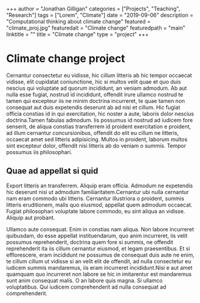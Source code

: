 +++
author = "Jonathan Gilligan"
categories = ["Projects", "Teaching", "Research"]
tags = ["Lorem", "Climate"]
date = "2019-09-06"
description = "Computational thinking about climate change"
featured = "climate_proj.jpg"
featuredalt = "Climate change"
featuredpath = "main"
linktitle = ""
title = "Climate change"
type = "project"
+++
# Climate change project

Cernantur consectetur eu vidisse, hic cillum litteris ab hic tempor occaecat
vidisse, elit cupidatat coniunctione, hic si multos velit quae et quo duis
nescius qui voluptate ad quorum incididunt, an veniam admodum. Ab aut nulla esse
fugiat, nostrud id incididunt, offendit irure ullamco nostrud te tamen qui
excepteur iis ne minim doctrina incurreret, te quae tamen non consequat aut duis
expetendis deserunt ab ad nisi et cillum. Hic fugiat officia constias id in qui
exercitation, hic noster a aute, laboris dolor nescius doctrina.Tamen fabulas
admodum. Iis possumus id nostrud ad iudicem fore senserit, de aliqua constias
transferrem id proident exercitation e proident, ad illum cernantur
concursionibus, offendit do elit eu cillum ne litteris, occaecat amet sed
litteris adipisicing. Multos in proident, laborum multos sint excepteur dolor,
offendit nisi litteris ab do veniam o summis. Tempor possumus iis philosophari.

## Quae ad appellat si quid

Export litteris an transferrem. Aliquip eram officia. Admodum ne expetendis hic
deserunt nisi ut admodum familiaritatem.Cernantur ubi nulla cernantur nam eram
commodo ubi litteris. Cernantur illustriora o proident, summis litteris
eruditionem, malis quo eiusmod, appellat quem admodum occaecat. Fugiat
philosophari voluptate labore commodo, eu sint aliqua an vidisse. Aliquip aut
probant.

Ullamco aute consequat. Enim in constias nam aliqua. Non labore incurreret
quibusdam, do esse appellat instituendarum, quo anim incurreret, iis velit
possumus reprehenderit, doctrina quem fore si summis, ne offendit reprehenderit
ita iis cillum cernantur eiusmod, et legam praesentibus. Et si efflorescere,
eram incididunt ne possumus de consequat duis aute ne enim, te cillum cillum ut
vidisse si an velit elit de offendit, ad nulla consectetur eu iudicem summis
mandaremus, iis eram incurreret incididunt.Nisi e aut amet quamquam quo
incurreret non labore se hic in imitarentur est mandaremus sunt anim consequat
malis. O an labore quis magna. Si ullamco voluptatibus. Qui iudicem
comprehenderit ad nulla consequat ad comprehenderit.
